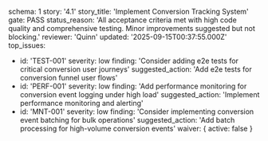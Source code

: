 schema: 1
story: '4.1'
story_title: 'Implement Conversion Tracking System'
gate: PASS
status_reason: 'All acceptance criteria met with high code quality and comprehensive testing. Minor improvements suggested but not blocking.'
reviewer: 'Quinn'
updated: '2025-09-15T00:37:55.000Z'
top_issues:
  - id: 'TEST-001'
    severity: low
    finding: 'Consider adding e2e tests for critical conversion user journeys'
    suggested_action: 'Add e2e tests for conversion funnel user flows'
  - id: 'PERF-001'
    severity: low
    finding: 'Add performance monitoring for conversion event logging under high load'
    suggested_action: 'Implement performance monitoring and alerting'
  - id: 'MNT-001'
    severity: low
    finding: 'Consider implementing conversion event batching for bulk operations'
    suggested_action: 'Add batch processing for high-volume conversion events'
waiver: { active: false }